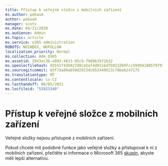 ```yaml
---
title: Přístup k veřejné složce z mobilních zařízení
ms.author: pebaum
author: pebaum
manager: scotv
ms.date: 04/21/2020
ms.audience: Admin
ms.topic: article
ms.service: o365-administration
ROBOTS: NOINDEX, NOFOLLOW
localization_priority: Normal
ms.collection: Adm_O365
ms.assetid: 5943ac36-e093-4813-95c9-f9d9b35f2b32
ms.openlocfilehash: 92551f43b927d0ca5af4d011bdfb9132b9fcc59d941885f9791ac23c1d69e498
ms.sourcegitcommit: b5f7da89a650d2915dc652449623c78be6247175
ms.translationtype: MT
ms.contentlocale: cs-CZ
ms.lasthandoff: 08/05/2021
ms.locfileid: "53923340"
---
```

# <a name="public-folder-access-from-mobile-devices"></a>Přístup k veřejné složce z mobilních zařízení

Veřejné složky nejsou přístupné z mobilních zařízení.
  
Pokud chcete mít podobné funkce jako veřejné složky a přistupovat k ní z mobilních zařízení, přečtěte si informace o Microsoft 365 [skupin,](https://support.office.com/article/learn-about-office-365-groups-b565caa1-5c40-40ef-9915-60fdb2d97fa2) abyste měli lepší alternativu.
  